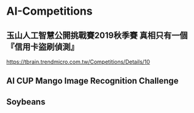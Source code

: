 # AI-Competitions
 
## 玉山人工智慧公開挑戰賽2019秋季賽 真相只有一個『信用卡盜刷偵測』
https://tbrain.trendmicro.com.tw/Competitions/Details/10

## AI CUP Mango Image Recognition Challenge

## Soybeans
